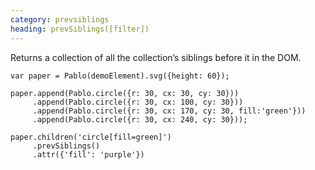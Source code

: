 ```yaml
--- 
category: prevsiblings
heading: prevSiblings([filter])
---
```


Returns a collection of all the collection’s siblings before it in the DOM.

    var paper = Pablo(demoElement).svg({height: 60});

    paper.append(Pablo.circle({r: 30, cx: 30, cy: 30}))
         .append(Pablo.circle({r: 30, cx: 100, cy: 30}))
         .append(Pablo.circle({r: 30, cx: 170, cy: 30, fill:'green'}))
         .append(Pablo.circle({r: 30, cx: 240, cy: 30}));

    paper.children('circle[fill=green]')
         .prevSiblings()
         .attr({'fill': 'purple'})
